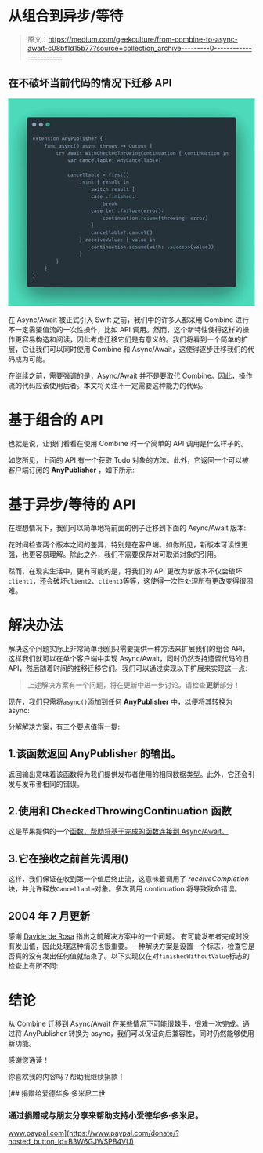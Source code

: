 # 从组合到异步/等待

> 原文：<https://medium.com/geekculture/from-combine-to-async-await-c08bf1d15b77?source=collection_archive---------0----------------------->

## 在不破坏当前代码的情况下迁移 API

![](img/8820e132ee7a606e30b5fff2a70b93e1.png)

在 Async/Await 被正式引入 Swift 之前，我们中的许多人都采用 Combine 进行不一定需要值流的一次性操作，比如 API 调用。然而，这个新特性使得这样的操作更容易构造和阅读，因此考虑迁移它们是有意义的。我们将看到一个简单的扩展，它让我们可以同时使用 Combine 和 Async/Await，这使得逐步迁移我们的代码成为可能。

在继续之前，需要强调的是，Async/Await 并不是要取代 Combine。因此，操作流的代码应该使用后者。本文将关注不一定需要这种能力的代码。

# 基于组合的 API

也就是说，让我们看看在使用 Combine 时一个简单的 API 调用是什么样子的。

如您所见，上面的 API 有一个获取 Todo 对象的方法。此外，它返回一个可以被客户端订阅的 **AnyPublisher** ，如下所示:

# 基于异步/等待的 API

在理想情况下，我们可以简单地将前面的例子迁移到下面的 Async/Await 版本:

花时间检查两个版本之间的差异，特别是在客户端。如你所见，新版本可读性更强，也更容易理解。除此之外，我们不需要保存对可取消对象的引用。

然而，在现实生活中，更有可能的是，将我们的 API 更改为新版本不仅会破坏`client1`，还会破坏`client2`、`client3`等等，这使得一次性处理所有更改变得很困难。

# 解决办法

解决这个问题实际上非常简单:我们只需要提供一种方法来扩展我们的组合 API，这样我们就可以在单个客户端中实现 Async/Await，同时仍然支持遗留代码的旧 API，然后随着时间的推移迁移它们。我们可以通过实现以下扩展来实现这一点:

> 上述解决方案有一个问题，将在更新中进一步讨论。请检查**更新**部分！

现在，我们只需将`async()`添加到任何 **AnyPublisher** 中，以便将其转换为 async:

分解解决方案，有三个要点值得一提:

## 1.该函数返回 AnyPublisher 的输出。

返回输出意味着该函数将为我们提供发布者使用的相同数据类型。此外，它还会引发与发布者相同的错误。

## 2.使用**和 CheckedThrowingContinuation 函数**

这是苹果提供的一个[函数，帮助将基于完成的函数连接到 Async/Await。](https://developer.apple.com/documentation/swift/3814989-withcheckedthrowingcontinuation)

## 3.它在接收之前首先调用()

这样，我们保证在收到第一个值后终止流，这意味着调用了 *receiveCompletion* 块，并允许释放`Cancellable`对象。多次调用 continuation 将导致致命错误。

## 2004 年 7 月更新

感谢 [Davide de Rosa](/@keeshux) 指出之前解决方案中的一个问题。
有可能发布者完成时没有发出值，因此处理这种情况也很重要。一种解决方案是设置一个标志，检查它是否真的没有发出任何值就结束了。以下实现仅在对`finishedWithoutValue`标志的检查上有所不同:

# 结论

从 Combine 迁移到 Async/Await 在某些情况下可能很棘手，很难一次完成。通过将 AnyPublisher 转换为 async，我们可以保证向后兼容性，同时仍然能够使用新功能。

感谢您通读！

你喜欢我的内容吗？帮助我继续捐款！

[](https://www.paypal.com/donate/?hosted_button_id=B3W6GJWSPB4VU) [## 捐赠给爱德华多·多米尼二世

### 通过捐赠或与朋友分享来帮助支持小爱德华多·多米尼。

www.paypal.com](https://www.paypal.com/donate/?hosted_button_id=B3W6GJWSPB4VU)